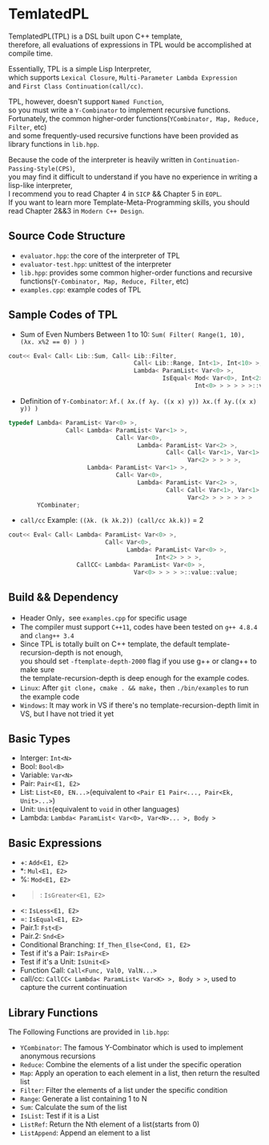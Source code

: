 # TemlatedPL
TemplatedPL(TPL) is a DSL built upon C++ template,  
therefore, all evaluations of expressions in TPL would be accomplished at compile time.  
  
Essentially, TPL is a simple Lisp Interpreter,  
which supports `Lexical Closure`, `Multi-Parameter Lambda Expression`  
and `First Class Continuation(call/cc)`.  
   
TPL, however, doesn't support `Named Function`,  
so you must write a `Y-Combinator` to implement recursive functions.  
Fortunately, the common higher-order functions(`YCombinator, Map, Reduce, Filter`, etc)  
and some frequently-used recursive functions have been provided as library functions in `lib.hpp`.  
  
Because the code of the interpreter is heavily written in `Continuation-Passing-Style(CPS)`,  
you may find it difficult to understand if you have no experience in writing a lisp-like interpreter,  
I recommend you to read Chapter 4 in `SICP` && Chapter 5 in `EOPL`.  
If you want to learn more Template-Meta-Programming skills, you should read Chapter 2&&3 in `Modern C++ Design`.

## Source Code Structure
* `evaluator.hpp`: the core of the interpreter of TPL
* `evaluator-test.hpp`: unittest of the interpreter
* `lib.hpp`: provides some common higher-order functions and recursive functions(`Y-Combinator, Map, Reduce, Filter`, etc)
* `examples.cpp`: example codes of TPL

## Sample Codes of TPL
* Sum of Even Numbers Between 1 to 10: `Sum( Filter( Range(1, 10), (λx. x%2 == 0) ) )`
```C++
cout<< Eval< Call< Lib::Sum, Call< Lib::Filter,
                                   Call< Lib::Range, Int<1>, Int<10> >,
                                   Lambda< ParamList< Var<0> >,
                                           IsEqual< Mod< Var<0>, Int<2> >,
                                                    Int<0> > > > > >::value::value;
```

* Definition of `Y-Combinator`: `λf.( λx.(f λy. ((x x) y)) λx.(f λy.((x x) y)) )` 
```C++
typedef Lambda< ParamList< Var<0> >,
                Call< Lambda< ParamList< Var<1> >,
                              Call< Var<0>,
                                    Lambda< ParamList< Var<2> >,
                                            Call< Call< Var<1>, Var<1> >,
                                                  Var<2> > > > >,
                      Lambda< ParamList< Var<1> >,
                              Call< Var<0>,
                                    Lambda< ParamList< Var<2> >,
                                            Call< Call< Var<1>, Var<1> >,
                                                  Var<2> > > > > > >
        YCombinater;
```

* `call/cc` Example: `((λk. (k λk.2)) (call/cc λk.k))` = 2
```C++
cout<< Eval< Call< Lambda< ParamList< Var<0> >,
                           Call< Var<0>,
                                 Lambda< ParamList< Var<0> >,
                                         Int<2> > > >,
                   CallCC< Lambda< ParamList< Var<0> >,
                                   Var<0> > > > >::value::value;
```

## Build && Dependency
* Header Only，see `examples.cpp` for specific usage
* The compiler must support `C++11`, codes have been tested on `g++ 4.8.4` and `clang++ 3.4`
* Since TPL is totally built on C++ template, the default template-recursion-depth is not enough,  
  you should set `-ftemplate-depth-2000` flag if you use g++ or clang++ to make sure  
  the template-recursion-depth is deep enough for the example codes.
* `Linux`: After `git clone`，`cmake . && make`，then `./bin/examples` to run the example code
* `Windows`: It may work in VS if there's no template-recursion-depth limit in VS, but I have not tried it yet
 
## Basic Types
* Interger: `Int<N>`
* Bool:     `Bool<B>`
* Variable: `Var<N>`
* Pair:     `Pair<E1, E2>`
* List:     `List<E0, EN...>`(equivalent to `<Pair E1 Pair<..., Pair<Ek, Unit>...>`)
* Unit:     `Unit`(equivalent to `void` in other languages)
* Lambda:   `Lambda< ParamList< Var<0>, Var<N>... >, Body >`

## Basic Expressions
* +: `Add<E1, E2>`
* *:  `Mul<E1, E2>`
* %: `Mod<E1, E2>`
* >: `IsGreater<E1, E2>`
* <: `IsLess<E1, E2>`
* =: `IsEqual<E1, E2>`
* Pair.1: `Fst<E>`
* Pair.2: `Snd<E>`
* Conditional Branching: `If_Then_Else<Cond, E1, E2>`
* Test if it's a Pair: `IsPair<E>`
* Test if it's a Unit: `IsUnit<E>`
* Function Call: `Call<Func, Val0, ValN...>`
* call/cc: `CallCC< Lambda< ParamList< Var<K> >, Body > >`, used to capture the current continuation

## Library Functions
The Following Functions are provided in `lib.hpp`:
* `YCombinator`: The famous Y-Combinator which is used to implement anonymous recursions
* `Reduce`: Combine the elements of a list under the specific operation
* `Map`: Apply an operation to each element in a list, then return the resulted list
* `Filter`: Filter the elements of a list under the specific condition
* `Range`: Generate a list containing 1 to N
* `Sum`: Calculate the sum of the list
* `IsList`: Test if it is a List
* `ListRef`: Return the Nth element of a list(starts from 0)
* `ListAppend`: Append an element to a list